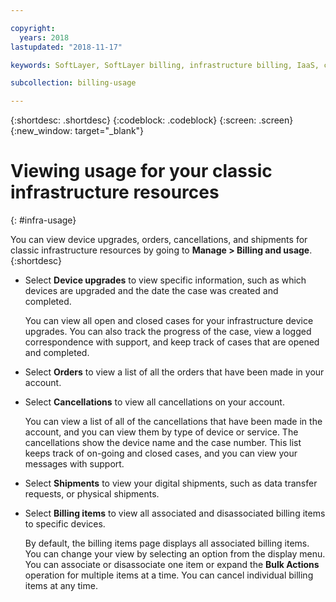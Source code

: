 ```yaml
---

copyright:
  years: 2018
lastupdated: "2018-11-17"

keywords: SoftLayer, SoftLayer billing, infrastructure billing, IaaS, cost, orders, IaaS usage

subcollection: billing-usage

---
```


{:shortdesc: .shortdesc}
{:codeblock: .codeblock}
{:screen: .screen}
{:new_window: target="_blank"}


# Viewing usage for your classic infrastructure resources
{: #infra-usage}

You can view device upgrades, orders, cancellations, and shipments for classic infrastructure resources by going to **Manage > Billing and usage**.  
{:shortdesc}


* Select **Device upgrades** to view specific information, such as which devices are upgraded and the date the case was created and completed.

  You can view all open and closed cases for your infrastructure device upgrades. You can also track the progress of the case, view a logged correspondence with support, and keep track of cases that are opened and completed.

* Select **Orders** to view a list of all the orders that have been made in your account.

* Select **Cancellations** to view all cancellations on your account.

  You can view a list of all of the cancellations that have been made in the account, and you can view them by type of device or service. The cancellations show the device name and the case number. This list keeps track of on-going and closed cases, and you can view your messages with support.  

* Select **Shipments** to view your digital shipments, such as data transfer requests, or physical shipments.

* Select **Billing items** to view all associated and disassociated billing items to specific devices.

  By default, the billing items page displays all associated billing items. You can change your view by selecting an option from the display menu. You can associate or disassociate one item or expand the **Bulk Actions** operation for multiple items at a time. You can cancel individual billing items at any time.
